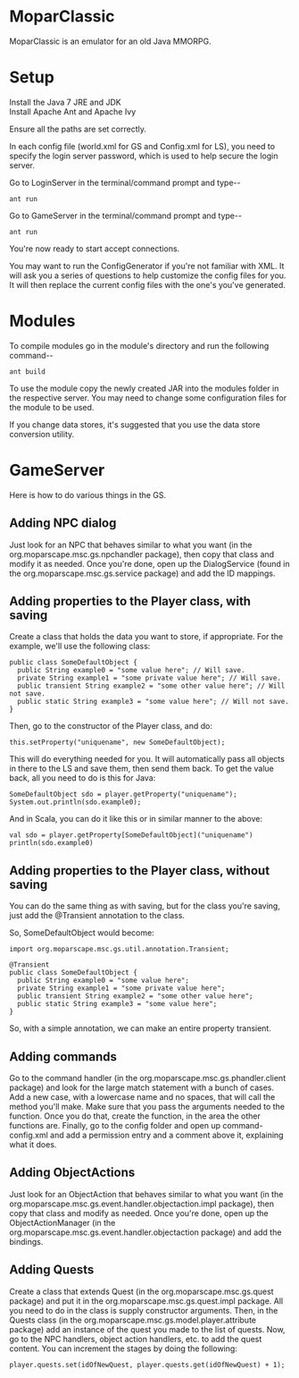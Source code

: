MoparClassic
======
MoparClassic is an emulator for an old Java MMORPG.

Setup
======
Install the Java 7 JRE and JDK<br>
Install Apache Ant and Apache Ivy

Ensure all the paths are set correctly.

In each config file (world.xml for GS and Config.xml for LS), you need to specify the login server password, which is used to help secure the login server.

Go to LoginServer in the terminal/command prompt and type--
```
ant run
```
Go to GameServer in the terminal/command prompt and type--
```
ant run
```
You're now ready to start accept connections.

You may want to run the ConfigGenerator if you're not familiar with XML. It will ask you a series of questions to help customize the config files for you. It will then replace the current config files with the one's you've generated.

Modules
======
To compile modules go in the module's directory and run the following command--
```
ant build
```

To use the module copy the newly created JAR into the modules folder in the respective server.  You may need to change some configuration files for the module to be used.

If you change data stores, it's suggested that you use the data store conversion utility.

GameServer
======
Here is how to do various things in the GS.

Adding NPC dialog
------
Just look for an NPC that behaves similar to what you want (in the org.moparscape.msc.gs.npchandler package), then copy that class and modify it as needed. Once you're done, open up the DialogService (found in the org.moparscape.msc.gs.service package) and add the ID mappings.

Adding properties to the Player class, with saving
------
Create a class that holds the data you want to store, if appropriate. For the example, we'll use the following class:
```
public class SomeDefaultObject {
  public String example0 = "some value here"; // Will save.
  private String example1 = "some private value here"; // Will save.
  public transient String example2 = "some other value here"; // Will not save.
  public static String example3 = "some value here"; // Will not save.
}
```
Then, go to the constructor of the Player class, and do:
```
this.setProperty("uniquename", new SomeDefaultObject);
```
This will do everything needed for you. It will automatically pass all objects in there to the LS and save them, then send them back. To get the value back, all you need to do is this for Java:
```
SomeDefaultObject sdo = player.getProperty("uniquename");
System.out.println(sdo.example0);
```
And in Scala, you can do it like this or in similar manner to the above:
```
val sdo = player.getProperty[SomeDefaultObject]("uniquename")
println(sdo.example0)
```
Adding properties to the Player class, without saving
------
You can do the same thing as with saving, but for the class you're saving, just add the @Transient annotation to the class.

So, SomeDefaultObject would become:
```
import org.moparscape.msc.gs.util.annotation.Transient;

@Transient
public class SomeDefaultObject {
  public String example0 = "some value here";
  private String example1 = "some private value here";
  public transient String example2 = "some other value here";
  public static String example3 = "some value here";
}
```
So, with a simple annotation, we can make an entire property transient.

Adding commands
------
Go to the command handler (in the org.moparscape.msc.gs.phandler.client package) and look for the large match statement with a bunch of cases. Add a new case, with a lowercase name and no spaces, that will call the method you'll make. Make sure that you pass the arguments needed to the function. Once you do that, create the function, in the area the other functions are. Finally, go to the config folder and open up command-config.xml and add a permission entry and a comment above it, explaining what it does.

Adding ObjectActions
------
Just look for an ObjectAction that behaves similar to what you want (in the org.moparscape.msc.gs.event.handler.objectaction.impl package), then copy that class and modify as needed. Once you're done, open up the ObjectActionManager (in the org.moparscape.msc.gs.event.handler.objectaction package) and add the bindings.

Adding Quests
------
Create a class that extends Quest (in the org.moparscape.msc.gs.quest package) and put it in the org.moparscape.msc.gs.quest.impl package. All you need to do in the class is supply constructor arguments. Then, in the Quests class (in the org.moparscape.msc.gs.model.player.attribute package) add an instance of the quest you made to the list of quests. Now, go to the NPC handlers, object action handlers, etc. to add the quest content. You can increment the stages by doing the following:
```
player.quests.set(idOfNewQuest, player.quests.get(idOfNewQuest) + 1);
```
